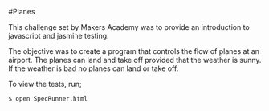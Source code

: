 #Planes

This challenge set by Makers Academy was to provide an introduction to javascript and jasmine testing.

The objective was to create a program that controls the flow of planes at an airport. The planes can land and take off provided that the weather is sunny. If the weather is bad no planes can land or take off.

To view the tests, run;

```sh
$ open SpecRunner.html
```